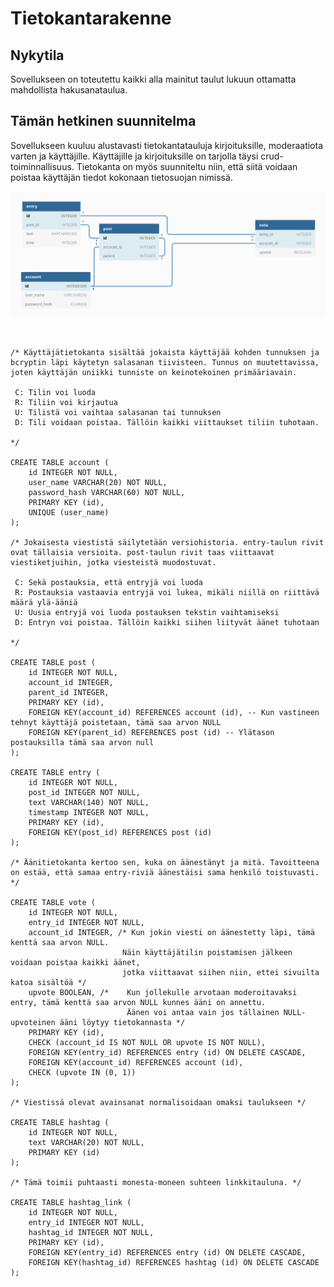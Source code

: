 # Tietokantarakenne

## Nykytila

Sovellukseen on toteutettu kaikki alla mainitut taulut lukuun ottamatta mahdollista hakusanataulua.

## Tämän hetkinen suunnitelma

Sovellukseen kuuluu alustavasti tietokantatauluja kirjoituksille, moderaatiota varten ja käyttäjille. Käyttäjille ja kirjoituksille on tarjolla täysi crud-toiminnallisuus. Tietokanta on myös suunniteltu niin, että siitä voidaan poistaa käyttäjän tiedot kokonaan tietosuojan nimissä.

![](tietokantadiagrammi.png)

<!--

Table account {
  id INTEGEGER [pk]
  user_name VARCHAR(20)
  password_hash CHAR(60)
}

Table entry {
  id INTEGER [pk]
  post_id INTEGER [ref: > post.id]
  text VARCHAR(140)
  time INTEGER
}

Table post {
  id INTEGER [pk]
  account_id INTEGER [ref: - account.id]
  parent INTEGER [ref: - post.id]
}

Table vote {
  entry_id INTEGER [ref: > entry.id]
  account_id INTEGER [ref: > account.id]
  upvote BOOLEAN
}


-->

```


/* Käyttäjätietokanta sisältää jokaista käyttäjää kohden tunnuksen ja bcryptin läpi käytetyn salasanan tiivisteen. Tunnus on muutettavissa, joten käyttäjän uniikki tunniste on keinotekoinen primääriavain.
 
 C: Tilin voi luoda
 R: Tiliin voi kirjautua
 U: Tilistä voi vaihtaa salasanan tai tunnuksen
 D: Tili voidaan poistaa. Tällöin kaikki viittaukset tiliin tuhotaan.
 
*/

CREATE TABLE account (
	id INTEGER NOT NULL, 
	user_name VARCHAR(20) NOT NULL, 
	password_hash VARCHAR(60) NOT NULL, 
	PRIMARY KEY (id), 
	UNIQUE (user_name)
);

/* Jokaisesta viestistä säilytetään versiohistoria. entry-taulun rivit ovat tällaisia versioita. post-taulun rivit taas viittaavat viestiketjuihin, jotka viesteistä muodostuvat.
 
 C: Sekä postauksia, että entryjä voi luoda
 R: Postauksia vastaavia entryjä voi lukea, mikäli niillä on riittävä määrä ylä-ääniä
 U: Uusia entryjä voi luoda postauksen tekstin vaihtamiseksi
 D: Entryn voi poistaa. Tällöin kaikki siihen liityvät äänet tuhotaan

*/

CREATE TABLE post (
	id INTEGER NOT NULL, 
	account_id INTEGER, 
	parent_id INTEGER, 
	PRIMARY KEY (id), 
	FOREIGN KEY(account_id) REFERENCES account (id), -- Kun vastineen tehnyt käyttäjä poistetaan, tämä saa arvon NULL
	FOREIGN KEY(parent_id) REFERENCES post (id) -- Ylätason postauksilla tämä saa arvon null
);

CREATE TABLE entry (
	id INTEGER NOT NULL, 
	post_id INTEGER NOT NULL, 
	text VARCHAR(140) NOT NULL, 
	timestamp INTEGER NOT NULL, 
	PRIMARY KEY (id), 
	FOREIGN KEY(post_id) REFERENCES post (id)
);

/* Äänitietokanta kertoo sen, kuka on äänestänyt ja mitä. Tavoitteena on estää, että samaa entry-riviä äänestäisi sama henkilö toistuvasti. */

CREATE TABLE vote (
	id INTEGER NOT NULL, 
	entry_id INTEGER NOT NULL, 
	account_id INTEGER, /* Kun jokin viesti on äänestetty läpi, tämä kenttä saa arvon NULL.
                         Näin käyttäjätilin poistamisen jälkeen voidaan poistaa kaikki äänet,
                         jotka viittaavat siihen niin, ettei sivuilta katoa sisältöä */
	upvote BOOLEAN, /*    Kun jollekulle arvotaan moderoitavaksi entry, tämä kenttä saa arvon NULL kunnes ääni on annettu.
                          Äänen voi antaa vain jos tällainen NULL-upvoteinen ääni löytyy tietokannasta */
	PRIMARY KEY (id), 
	CHECK (account_id IS NOT NULL OR upvote IS NOT NULL), 
	FOREIGN KEY(entry_id) REFERENCES entry (id) ON DELETE CASCADE, 
	FOREIGN KEY(account_id) REFERENCES account (id), 
	CHECK (upvote IN (0, 1))
);

/* Viestissä olevat avainsanat normalisoidaan omaksi taulukseen */

CREATE TABLE hashtag (
	id INTEGER NOT NULL, 
	text VARCHAR(20) NOT NULL, 
	PRIMARY KEY (id)
);

/* Tämä toimii puhtaasti monesta-moneen suhteen linkkitauluna. */

CREATE TABLE hashtag_link (
	id INTEGER NOT NULL, 
	entry_id INTEGER NOT NULL, 
	hashtag_id INTEGER NOT NULL, 
	PRIMARY KEY (id), 
	FOREIGN KEY(entry_id) REFERENCES entry (id) ON DELETE CASCADE, 
	FOREIGN KEY(hashtag_id) REFERENCES hashtag (id) ON DELETE CASCADE
);

```

